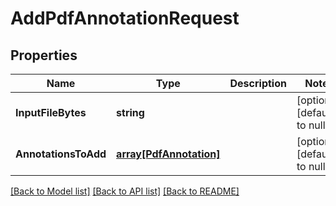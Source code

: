 # AddPdfAnnotationRequest

## Properties
Name | Type | Description | Notes
------------ | ------------- | ------------- | -------------
**InputFileBytes** | **string** |  | [optional] [default to null]
**AnnotationsToAdd** | [**array[PdfAnnotation]**](PdfAnnotation.md) |  | [optional] [default to null]

[[Back to Model list]](../README.md#documentation-for-models) [[Back to API list]](../README.md#documentation-for-api-endpoints) [[Back to README]](../README.md)



